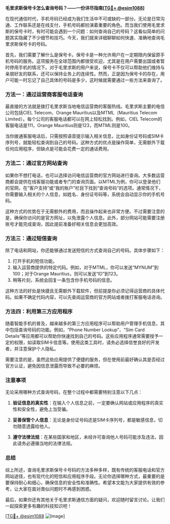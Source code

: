 **毛里求斯保号卡怎么查询号码？——一份详尽指南[[TG💪+ @esim1088](https://t.me/s/esim1088)]**

在现代通信时代，手机号码已经成为我们生活中不可或缺的一部分。无论是日常沟通、工作联系还是在线支付，手机号码都扮演着重要的角色。而当我们使用毛里求斯的保号卡时，有时可能会遇到一个问题：如何查询自己的号码？这看似简单的问题其实隐藏了不少细节和技巧。今天，我们就来详细聊聊如何快速、准确地查询毛里求斯保号卡的号码。

首先，我们需要了解什么是保号卡。保号卡是一种允许用户在一定期限内保留原手机号码的服务。这项服务在全球范围内都很受欢迎，尤其是在用户需要出国或者暂时停用手机的情况下。对于毛里求斯的用户来说，保号卡不仅可以帮助他们维持与亲朋好友的联系，还可以保持业务上的连续性。然而，正是因为保号卡的存在，用户可能一时忘记了自己具体的号码是多少，这时候就需要通过一些方法来查询了。

### 方法一：通过运营商客服电话查询

最直接的方法就是拨打毛里求斯当地电信运营商的客服热线。毛里求斯主要的电信公司包括CIEL Telecom、Orange Mauritius以及MTML（Mauritius Telecom Limited）。每个公司的客服电话都可以在网上轻松找到。例如，CIEL Telecom的客服电话是111，Orange Mauritius则是123，而MTML则是100。

当你拨通客服电话后，只需按照语音提示输入相关信息，比如身份证号码或SIM卡序列号，就能轻松查询到自己的号码。这种方式的优点是操作简单，无需额外下载任何应用程序，但缺点是可能会花费一定的通话费用。

### 方法二：通过官方网站查询

如果你不想打电话，也可以选择访问电信运营商的官方网站进行查询。大多数运营商都会提供在线客服功能或者专门的查询页面。以MTML为例，你可以登录他们的官网，在“客户支持”或“我的账户”栏目下找到“查询号码”的选项。通常情况下，你需要输入相关的个人信息，如姓名、身份证号码等，系统会自动显示你的手机号码。

这种方式的优势在于无需额外的费用，而且操作起来也非常方便。不过需要注意的是，确保你访问的是官方网址，以免泄露个人信息。此外，部分网站可能需要注册账号才能完成查询，因此提前准备好相关信息会更加高效。

### 方法三：通过短信查询

除了电话和网站，你还能够通过发送短信的方式查询自己的号码。具体步骤如下：

1. 打开手机的短信功能。
2. 输入运营商提供的特定代码。例如，对于MTML，你可以发送“MYNUM”到100；对于Orange Mauritius，则可以发送“ID”到123。
3. 稍等片刻，系统会回复一条包含你手机号码的信息。

这种方法的好处是快捷且无需额外下载软件，但前提是你必须记得运营商的具体代码。如果不确定代码内容，可以先查阅运营商的官方网站或者拨打客服电话咨询。

### 方法四：利用第三方应用程序

随着智能手机的普及，越来越多的第三方应用程序可以帮助用户管理手机信息，其中包括查询号码的功能。例如，“Phone Number Lookup”、“Sim Card Details”等应用都可以帮助你快速找到自己的号码。这些应用程序通常需要授予一定的权限，如读取SIM卡信息等。使用这类工具时，请务必选择信誉良好的开发者，并注意保护个人隐私。

需要注意的是，虽然这些应用提供了便捷的服务，但在使用前最好确认其是否经过官方认证，避免因信息泄露而导致不必要的麻烦。

### 注意事项

无论采用哪种方式查询号码，在整个过程中都需要特别注意以下几点：

1. **验证信息的真实性**：在输入个人信息之前，一定要确认网站或应用程序的真实性和安全性，避免上当受骗。
   
2. **妥善保管个人信息**：无论是身份证号码还是SIM卡序列号，都是敏感信息，切勿随意透露给他人。

3. **遵守法律法规**：在某些国家和地区，未经许可查询他人号码可能涉及违法，因此请务必遵循当地的法律法规。

### 总结

综上所述，查询毛里求斯保号卡号码的方法多种多样，既有传统的客服电话和官方网站途径，也有现代化的短信和应用程序手段。无论你选择哪种方式，最重要的是要保持耐心和细心，确保信息的安全性和准确性。希望本文能为大家提供有效的参考，让大家在面对类似问题时不再感到困惑。

最后，如果你还有其他关于毛里求斯通信方面的疑问，欢迎随时留言讨论。让我们一起探索更多有趣的科技知识吧！

[[TG💪+ @esim1088](https://t.me/s/esim1088) ![Image](https://i.postimg.cc/4NQfJmqS/Snipaste-2025-05-13-00-14-12.png)]